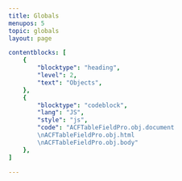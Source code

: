 ```yaml
---
title: Globals
menupos: 5
topic: globals
layout: page

contentblocks: [
	{
		"blocktype": "heading",
		"level": 2,
		"text": "Objects",
	},
	{
		"blocktype": "codeblock",
		"lang": "JS",
		"style": "js",
		"code": "ACFTableFieldPro.obj.document
		\nACFTableFieldPro.obj.html
		\nACFTableFieldPro.obj.body"
	},
]

---
```

